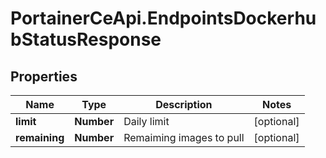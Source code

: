 # PortainerCeApi.EndpointsDockerhubStatusResponse

## Properties
Name | Type | Description | Notes
------------ | ------------- | ------------- | -------------
**limit** | **Number** | Daily limit | [optional] 
**remaining** | **Number** | Remaiming images to pull | [optional] 


